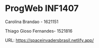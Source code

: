 # ProgWeb INF1407
Carolina Brandao - 1621151

Thiago Gioso Fernandes- 1521816 

URL: https://spaceinvadersbrasil.netlify.app/
